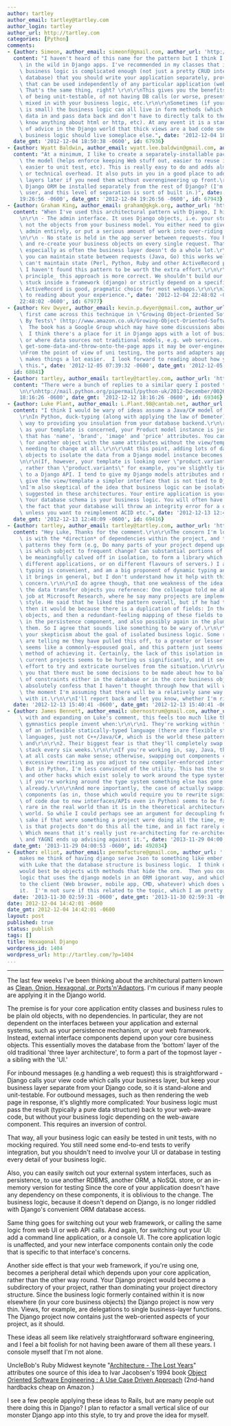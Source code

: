 ```yaml
---
author: tartley
author_email: tartley@tartley.com
author_login: tartley
author_url: http://tartley.com
categories: [Python]
comments:
- {author: Simeon, author_email: simeonf@gmail.com, author_url: 'http://simeonfranklin.com/',
  content: "I haven't heard of this name for the pattern but I think I've seen it\
    \ in the wild in Django apps. I've recommended in my classes that if your application\
    \ business logic is complicated enough (not just a pretty CRUD interface to a\
    \ database) that you should write your application separately, providing an API\
    \ that can be used independently of any particular application (web, GUI, console).\
    \ That's the same thing, right? \r\n\r\nThis gives you the benefits you've noted\
    \ of being unit-testable, of not having DB calls (or worse, presentation logic)\
    \ mixed in with your business logic, etc.\r\n\r\nSometimes (if your application\
    \ is small) the business logic can all live in form methods (which of course take\
    \ data in and pass data back and don't have to directly talk to the database,\
    \ know anything about html or http, etc). At any event it is a standard piece\
    \ of advice in the Django world that thick views are a bad code smell and your\
    \ business logic should live someplace else.", date: '2012-12-04 18:50:38 -0600',
  date_gmt: '2012-12-04 18:50:38 -0600', id: 67936}
- {author: Wyatt Baldwin, author_email: wyatt.lee.baldwin@gmail.com, author_url: 'http://wyattbaldwin.com',
  content: "At a minimum, I like to create a separately-installable package to contain\
    \ the model (helps enforce keeping Web stuff out, easier to reuse in scripts,\
    \ easier to unit test, etc). This is really easy to do and adds almost no conceptual\
    \ or technical overhead. It also puts in you in a good place to add more architectural\
    \ layers later if you need them without overengineering up front.\r\n\r\nCan the\
    \ Django ORM be installed separately from the rest of Django? (I'm more of a Pyramid/SQLAlchemy\
    \ user, and this level of separation is sort of built in.)", date: '2012-12-04
    19:26:56 -0600', date_gmt: '2012-12-04 19:26:56 -0600', id: 67943}
- {author: Graham King, author_email: graham@gkgk.org, author_url: 'http://darkcoding.net',
  content: "When I've used this architectural pattern with Django, I hit two problems:\r\
    \n\r\n - The admin interface. It uses Django objects, i.e. your storage objects,\
    \ not the objects from your business model. You either need to give up on the\
    \ admin entirely, or put a serious amount of work into over-riding the ModelAdmin's.\r\
    \n\r\n - No state is held in the app server between requests. You have to reload\
    \ and re-create your business objects on every single request. That gets old quickly,\
    \ especially as often the business layer doesn't do a whole lot.\r\n\r\nWhere\
    \ you can maintain state between requests (Java, Go) this works well. Where you\
    \ can't maintain state (Perl, Python, Ruby and other ActiveRecord pattern users),\
    \ I haven't found this pattern to be worth the extra effort.\r\n\r\nI think _in\
    \ principle_ this approach is more correct. We shouldn't build our apps to be\
    \ stuck inside a framework (django) or strictly depend on a specific ORM. In _practice_\
    \ ActiveRecord is good, pragmatic choice for most webapps.\r\n\r\nI'll look forward\
    \ to reading about your experience.", date: '2012-12-04 22:48:02 -0600', date_gmt: '2012-12-04
    22:48:02 -0600', id: 67977}
- {author: Kev Dwyer, author_email: kevin.p.dwyer@gmail.com, author_url: '', content: "I\
    \ first came across this technique in \"Growing Object-Oriented Software, Guided\
    \ By Tests\" (http://www.amazon.co.uk/Growing-Object-Oriented-Software-Guided-Signature/dp/0321503627/ref=sr_1_1?ie=UTF8&amp;qid=1354692166&amp;sr=8-1).\
    \  The book has a Google Group which may have some discussions about this pattern.\
    \  I think there's a place for it in Django apps with a lot of business logic,\
    \ or where data sources not traditional models, e.g. web services.  For simple,\
    \ get-some-data-and-throw-onto-the-page apps it may be over-engineering.\r\n\r\
    \nFrom the point of view of uni testing, the ports and adapters approach definitely\
    \ makes things a lot easier.  I look forward to reading about how you get on with\
    \ this.", date: '2012-12-05 07:39:32 -0600', date_gmt: '2012-12-05 07:39:32 -0600',
  id: 68041}
- {author: tartley, author_email: tartley@tartley.com, author_url: 'http://tartley.com',
  content: "There were a bunch of replies to a similar query I posted to python-uk:\r\
    \n\r\nhttp://mail.python.org/pipermail/python-uk/2012-December/002692.html", date: '2012-12-12
    18:16:26 -0600', date_gmt: '2012-12-12 18:16:26 -0600', id: 69346}
- {author: Luke Plant, author_email: L.Plant.98@cantab.net, author_url: 'http://lukeplant.me.uk/',
  content: "I think I would be wary of ideas assume a Java/C# model of typing.\r\n\
    \r\nIn Python, duck-typing (along with applying the law of Demeter) goes a long\
    \ way to providing you insulation from your database backend.\r\n\r\nSo, as far\
    \ as your template is concerned, your Product model instance is just an object\
    \ that has 'name', 'brand', 'image' and 'price' attributes. You can switch it\
    \ for another object with the same attributes without the view/template layer\
    \ needing to change at all.\r\n\r\nAt this point, adding lots of data transfer\
    \ objects to isolate the data from a Django model instance becomes overkill.\r\
    \n\r\n(If, however, your template is looking over \"product.variant_set.all\"\
    , rather than \"product.variants\" for example, you've slightly tied yourself\
    \ to a Django API. I tend to give my Django models attributes and methods that\
    \ give the view/template a simpler interface that is not tied to Django)\r\n\r\
    \nI'm also skeptical of the idea that business logic can be isolated in the way\
    \ suggested in these architectures. Your entire application is your business logic.\
    \ Your database schema is your business logic. You will often have to rely on\
    \ the fact that your database will throw an integrity error for a duplicate row,\
    \ unless you want to reimplement ACID etc.", date: '2012-12-13 12:48:09 -0600',
  date_gmt: '2012-12-13 12:48:09 -0600', id: 69416}
- {author: tartley, author_email: tartley@tartley.com, author_url: 'http://tartley.com',
  content: "Hey Luke, Thanks for the comment.\r\n\r\nThe concern I'm looking to alleviate\
    \ is with the *direction* of dependencies within the project, and the resulting\
    \ patterns they form (e.g, Do many parts of your project depend upon a component\
    \ is which subject to frequent change? Can substantial portions of your project\
    \ be meaningfully calved off in isolation, to form a library which is shared between\
    \ different applications, or on different flavours of servers.) I agree that duck\
    \ typing is convenient, and am a big proponent of dynamic typing and the benefits\
    \ it brings in general, but I don't understand how it help with this particular\
    \ concern.\r\n\r\nI do agree though, that one weakness of the idea seems to be\
    \ the data transfer objects you reference: One colleague told me about his former\
    \ job at Microsoft Research, where he say many projects are implemented in this\
    \ style. He said that he liked the pattern overall, but if he had to criticize\
    \ then it would be because there is a duplication of fields: In the core business\
    \ objects, and then a redundant-feeling mapping of these fields to database columns\
    \ in the persistence component, and also possibly again in the plumbing between\
    \ them. So I agree that sounds like something to be wary of.\r\n\r\nI don't share\
    \ your skepticism about the goal of isolated business logic. Some respondents\
    \ are telling me they have pulled this off, to a greater or lesser extent. This\
    \ seems like a commonly-espoused goal, and this pattern just seems to be one specific\
    \ method of achieving it. Certainly, the lack of this isolation in some of our\
    \ current projects seems to be hurting us significantly, and it seems worth an\
    \ effort to try and extricate ourselves from the situation.\r\n\r\nI agree with\
    \ you that there must be some decisions to be made about how to balance the enforcement\
    \ of constraints either in the database or in the core business objects, and I\
    \ absolutely confess that I haven't thought through how that will work. But for\
    \ the moment I'm assuming that there will be a relatively sane way of dealing\
    \ with it.\r\n\r\nI'll report back and let you know, whether I'm right or wrong.",
  date: '2012-12-13 15:40:41 -0600', date_gmt: '2012-12-13 15:40:41 -0600', id: 69433}
- {author: James Bennett, author_email: ubernostrum@gmail.com, author_url: '', content: "Agreeing\
    \ with and expanding on Luke's comment, this feels too much like the kind of architecture\
    \ gymnastics people invent when:\r\n\r\n1. They're working within the confines\
    \ of an inflexible statically-typed language (there are flexible statically-typed\
    \ languages, just not C++/Java/C#, which is the world these patterns come from),\
    \ and\r\n\r\n2. Their biggest fear is that they'll completely swap their technology\
    \ stack every six weeks.\r\n\r\nIf you're working in, say, Java, then decoupling\
    \ at all costs can make sense; otherwise, swapping out components can result in\
    \ excessive rewriting as you adjust to new compiler-enforced interfaces, etc.\
    \ But in Python, I'm less convinced of the utility. This has the smell of dependency-injection\
    \ and other hacks which exist solely to work around the type system, and in Python\
    \ if you're working around the type system something else has gone horribly wrong\
    \ already.\r\n\r\nAnd more importantly, the case of actually swapping out major\
    \ components (as in, those which would require you to rewrite significant amounts\
    \ of code due to new interfaces/APIs even in Python) seems to be far, far more\
    \ rare in the real world than it is in the theoretical architecture-astronaut\
    \ world. So while I could perhaps see an argument for decoupling for decoupling's\
    \ sake if that were something a project were doing all the time, my experience\
    \ is that projects don't do this all the time, and in fact rarely do it at all.\
    \ Which means that it's really just re-architecting for re-architecting's sake,\
    \ and YAGNI ends up advising against it.", date: '2013-11-29 04:00:53 -0600',
  date_gmt: '2013-11-29 04:00:53 -0600', id: 492034}
- {author: elliot, author_email: permafacture@gmail.com, author_url: '', content: 'This
    makes me think of having django serve Json to something like ember.js.  I agree
    with Luke that the database structure is business logic.  I think django models
    would best be objects with methods that hide the orm.  Then you could have app
    logic that uses the django models in an ORM ignorant way, and which serves Json
    to the client (Web browser, mobile app, CMD, whatever) which does whatever with
    it.  I''m not sure if this related to the topic, which I am pretty ignorant of.',
  date: '2013-11-30 02:59:31 -0600', date_gmt: '2013-11-30 02:59:31 -0600', id: 495999}
date: 2012-12-04 14:42:01 -0600
date_gmt: 2012-12-04 14:42:01 -0600
layout: post
published: true
status: publish
tags: []
title: Hexagonal Django
wordpress_id: 1404
wordpress_url: http://tartley.com/?p=1404
...
```

---

The last few weeks I've been thinking about the architectural pattern
known as [Clean, Onion, Hexagonal, or
Ports'n'Adaptors](http://blog.8thlight.com/uncle-bob/2012/08/13/the-clean-architecture.html).
I'm curious if many people are applying it in the Django world.

The premise is for your core application entity classes and business
rules to be plain old objects, with no dependencies. In particular, they
are not dependent on the interfaces between your application and
external systems, such as your persistence mechanism, or your web
framework. Instead, external interface components depend upon your core
business objects. This essentially moves the database from the 'bottom'
layer of the old traditional 'three layer architecture', to form a part
of the topmost layer - a sibling with the 'UI.'

For inbound messages (e.g handling a web request) this is
straightforward - Django calls your view code which calls your business
layer, but keep your business layer separate from your Django code, so
it is stand-alone and unit-testable. For outbound messages, such as then
rendering the web page in response, it's slightly more complicated: Your
business logic must pass the result (typically a pure data structure)
back to your web-aware code, but without your business logic depending
on the web-aware component. This requires an inversion of control.

That way, all your business logic can easily be tested in unit tests,
with no mocking required. You still need some end-to-end tests to verify
integration, but you shouldn't need to involve your UI or database in
testing every detail of your business logic.

Also, you can easily switch out your external system interfaces, such as
persistence, to use another RDBMS, another ORM, a NoSQL store, or an
in-memory version for testing Since the core of your application doesn't
have any dependency on these components, it is oblivious to the
change. The business logic, because it doesn't depend on Django, is no
longer riddled with Django's convenient ORM database access.

Same thing goes for switching out your web framework, or calling the
same logic from web UI or web API calls. And again, for switching out
your UI: add a command line application, or a console UI. The core
application logic is unaffected, and your new interface components
contain only the code that is specific to that interface's concerns.

Another side effect is that your web framework, if you're using one,
becomes a peripheral detail which depends upon your core application,
rather than the other way round. Your Django project would become a
subdirectory of your project, rather than dominating your project
directory structure. Since the business logic formerly contained within
it is now elsewhere (in your core business objects) the Django project
is now very thin. Views, for example, are delegations to single
business-layer functions. The Django project now contains just the
web-oriented aspects of your project, as it should.

These ideas all seem like relatively straightforward software
engineering, and I feel a bit foolish for not having been aware of them
all these years. I console myself that I'm not alone.

UncleBob's Ruby Midwest keynote "[Architecture - The Lost
Years](%20http://www.confreaks.com/videos/759-rubymidwest2011-keynote-architecture-the-lost-years)"
attributes one source of this idea to Ivar Jacobsen's 1994 book [Object
Oriented Software Engineering : A Use Case Driven
Approach](%20http://www.amazon.co.uk/Object-oriented-Software-Engineering-Approach-Press/dp/0201544350)
(2nd-hand hardbacks cheap on Amazon.)

I see a few people applying these ideas to Rails, but are many people
out there doing this in Django? I plan to refactor a small vertical
slice of our monster Django app into this style, to try and prove the
idea for myself.
